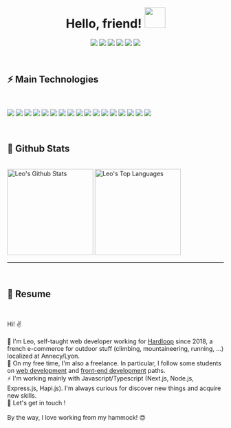 <h1 align="center">
  Hello, friend!
  <a href="#"><img src="https://media.giphy.com/media/CXzRJA18RJAtmpPNBC/giphy.gif" width="48"></a>
</h1>

<p align="center">   
  <a href="mailto:leogrambert@protonmail.com" target="_blank"><img src="https://img.shields.io/badge/-Email-0D1117?style=for-the-badge&logo=gmail&logoColor=F0DB4F"></a>
  <a href="https://linkedin.com/in/leogrambert" target="_blank"><img src="https://img.shields.io/badge/-LinkedIn-0D1117?style=for-the-badge&logo=linkedin&logoColor=F0DB4F"></a>
  <a href="https://gitlab.com/Leo-Grambert" target="_blank"><img src="https://img.shields.io/badge/-gitlab-0D1117?style=for-the-badge&logo=gitlab&logoColor=F0DB4F"></a> 
  <a href="https://www.leogrambert.fr" target="_blank"><img src="https://img.shields.io/badge/-website-0D1117?style=for-the-badge&logo=website&logoColor=F0DB4F"></a> 
  <a href="https://open.spotify.com/playlist/5Y1X4MgUbtWG9zQRQkp1aH?si=313129e7bf934b9e" target="_blank"><img src="https://img.shields.io/badge/spotify-0D1117?style=for-the-badge&logo=spotify&logoColor=F0DB4F"></a>
  <a href="https://t.me/LeoGrambert" target="_blank"><img src="https://img.shields.io/badge/telegram-0D1117?style=for-the-badge&logo=telegram&logoColor=F0DB4F"></a>
</p>


<br/>

<h2>⚡ Main Technologies</h2>

<br/>

<p>
  <a href="#"><img src="https://img.shields.io/badge/-JavaScript-0D1117?style=flat-square&logo=javascript&logoColor=F0DB4F"></a>
  <a href="#"><img src="https://img.shields.io/badge/-TypeScript-0D1117?style=flat-square&logo=typescript&logoColor=F0DB4F"></a>
  <a href="#"><img src="https://img.shields.io/badge/-HTML5-0D1117?style=flat-square&logo=html5&logoColor=F0DB4F"></a>
  <a href="#"><img src="https://img.shields.io/badge/-CSS3-0D1117?style=flat-square&logo=css3&logoColor=F0DB4F"></a>
  <a href="#"><img src="https://img.shields.io/badge/-Tailwindcss-0D1117?style=flat-square&logo=Tailwindcss&logoColor=F0DB4F"></a>
  <a href="#"><img src="https://img.shields.io/badge/-React-0D1117?style=flat-square&logo=react&logoColor=F0DB4F"></a>
  <a href="#"><img src="https://img.shields.io/badge/Vercel%20-%230D1117.svg?style=flat-square&logo=vercel&logoColor=F0DB4F"></a>
  <a href="#"><img src="https://img.shields.io/badge/-Nodejs-0D1117?style=flat-square&logo=Node.js&logoColor=F0DB4F"></a>
  <a href="#"><img src="https://img.shields.io/badge/-Expressjs-0D1117?style=flat-square&logo=Express.js&logoColor=F0DB4F"></a>
  <a href="#"><img src="https://img.shields.io/badge/-Hapijs-0D1117?style=flat-square&logo=Hapi.js&logoColor=F0DB4F"></a>
  <a href="#"><img src="https://img.shields.io/badge/Bash%20-%230D1117.svg?style=flat-square&logo=gnu-bash&logoColor=F0DB4F"></a>
  <a href="#"><img src="https://img.shields.io/badge/-Git-0D1117?style=flat-square&logo=git&logoColor=F0DB4F"></a>
  <a href="#"><img src="https://img.shields.io/badge/Markdown-%230D1117.svg?style=flat-square&logo=markdown&logoColor=F0DB4F"></a>
  <a href="#"><img src="https://img.shields.io/badge/-MySQL-0D1117?style=flat-square&logo=mysql&logoColor=F0DB4F"></a>
  <a href="#"><img src="https://img.shields.io/badge/-Docker-0D1117?style=flat-square&logo=docker&logoColor=F0DB4F"></a>
  <a href="#"><img src="https://img.shields.io/badge/-Linux-0D1117?style=flat-square&logo=linux&logoColor=F0DB4F"></a>
  <a href="#"><img src="https://img.shields.io/badge/-Raspberry%20Pi-0D1117?style=flat-square&logo=Raspberry-Pi&logoColor=F0DB4F"></a>
</p>

<br/>


<h2>📃 Github Stats</h2>

<br/>

<diV>

  <div>
    <a href="#"><img alt="Leo's Github Stats" src="https://github-readme-stats.vercel.app/api?username=leogrambert&show_icons=true&include_all_commits=true&count_private=true&theme=react&hide_border=true&bg_color=0D1117&title_color=F0DB4F&icon_color=F0DB4F" height="200"/></a>
    <a href="#"><img alt="Leo's Top Languages" src="https://github-readme-stats.vercel.app/api/top-langs/?username=leogrambert&langs_count=10&layout=compact&theme=react&hide_border=true&bg_color=0D1117&title_color=F0DB4F&icon_color=F0DB4F" height="200"/></a>
    <br/>
  </div>

  <hr/>
</div>

<br/>

<h2>📜 Resume </h2>

<br/>

<p>
  Hi! ✌️<br /><br />
  🔭 I'm Leo, self-taught web developer working for <a href="https://www.hardloop.fr" target="_blank">Hardloop</a> since 2018, a french e-commerce for outdoor stuff (climbing, mountaineering, running, ...) localized at Annecy/Lyon.<br />
  🌱 On my free time, I'm also a freelance. In particular, I follow some students on <a href="https://openclassrooms.com/fr/paths/185-developpeur-web" target="_blank">web development</a> and <a href="https://openclassrooms.com/fr/paths/314-developpeur-front-end" target="_blank">front-end development</a> paths.<br>
  ⚡ I'm working mainly with Javascript/Typescript (Next.js, Node.js, Express.js, Hapi.js). I'm always curious for discover new things and acquire new skills.<br />
  💬 Let's get in touch !<br/> <br />
  By the way, I love working from my hammock! 😍
</p>


<br/>

<!--
**LeoGrambert/LeoGrambert** is a ✨ _special_ ✨ repository because its `README.md` (this file) appears on your GitHub profile.

Here are some ideas to get you started:

-  I’m currently working on ...
-  I’m currently learning ...
- 👯 I’m looking to collaborate on ...
- 🤔 I’m looking for help with ...
-  Ask me about ...
- 📫 How to reach me: ...
- 😄 Pronouns: ...
-  Fun fact: ...
-->
